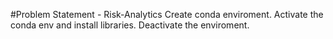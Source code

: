 #Problem Statement - Risk-Analytics
Create conda enviroment.
Activate the conda env and install libraries.
Deactivate the enviroment.
